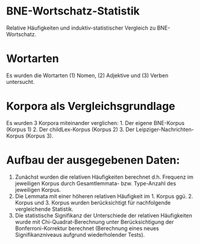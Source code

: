 # BNE-Wortschatz-Statistik
Relative Häufigkeiten und induktiv-statistischer Vergleich zu BNE-Wortschatz.

# Wortarten
Es wurden die Wortarten (1) Nomen, (2) Adjektive und (3) Verben untersucht.

# Korpora als Vergleichsgrundlage
Es wurden 3 Korpora miteinander verglichen: 1. Der eigene BNE-Korpus (Korpus 1) 2. Der childLex-Korpus (Korpus 2) 3. Der Leipziger-Nachrichten-Korpus (Korpus 3).

# Aufbau der ausgegebenen Daten: 
1. Zunächst wurden die relativen Häufigkeiten berechnet d.h. Frequenz im jeweiligen Korpus durch Gesamtlemmata- bzw. Type-Anzahl des jeweiligen Korpus.
2. Die Lemmata mit einer höheren relativen Häufigkeit im 1. Korpus ggü. 2. Korpus und 3. Korpus wurden berücksichtigt für nachfolgende vergleichende Statistik. 
3. Die statistische Signifikanz der Unterschiede der relativen Häufigkeiten wurde mit Chi-Quadrat-Berechnung unter Berücksichtigung der Bonferroni-Korrektur berechnet (Berechnung eines neues Signifikanzniveaus aufgrund wiederholender Tests).
